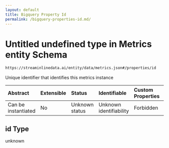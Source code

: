 ```yaml
---
layout: default
title: Bigquery Property Id
permalink: /bigquery-properties-id.md/
---
```

# Untitled undefined type in Metrics entity Schema

```txt
https://streaminlinedata.ai/entity/data/metrics.json#/properties/id
```

Unique identifier that identifies this metrics instance

| Abstract            | Extensible | Status         | Identifiable            | Custom Properties | Additional Properties | Access Restrictions | Defined In                                                       |
| :------------------ | :--------- | :------------- | :---------------------- | :---------------- | :-------------------- | :------------------ | :--------------------------------------------------------------- |
| Can be instantiated | No         | Unknown status | Unknown identifiability | Forbidden         | Allowed               | none                | [metrics.json*](metrics.md "open original schema") |

## id Type

unknown
